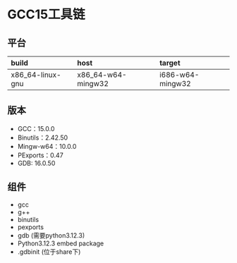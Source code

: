 # GCC15工具链

## 平台

| build            | host               | target           |
| :--------------- | :----------------- | :--------------- |
| x86_64-linux-gnu | x86_64-w64-mingw32 | i686-w64-mingw32 |

## 版本

- GCC：15.0.0
- Binutils：2.42.50
- Mingw-w64：10.0.0
- PExports：0.47
- GDB: 16.0.50

## 组件

- gcc
- g++
- binutils
- pexports
- gdb (需要python3.12.3)
- Python3.12.3 embed package
- .gdbinit (位于share下)
